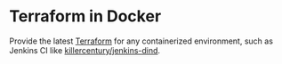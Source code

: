 # Terraform in Docker

Provide the latest [Terraform](https://www.terraform.io/) for any containerized environment, such as Jenkins CI like [killercentury/jenkins-dind](https://registry.hub.docker.com/u/killercentury/jenkins-dind/).